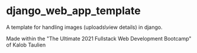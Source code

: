 # django_web_app_template
A template for handling images (uploads\view details) in django. 

Made within the "The Ultimate 2021 Fullstack Web Development Bootcamp" of Kalob Taulien
